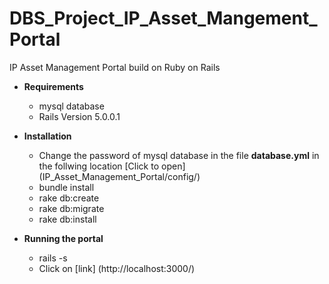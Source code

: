 # DBS_Project_IP_Asset_Mangement_Portal
IP Asset Management Portal build on Ruby on Rails<br/>

* **Requirements**
  * mysql database
  * Rails Version 5.0.0.1

* **Installation**
  * Change the password of mysql database in the file **database.yml** in the follwing location [Click to open] (IP_Asset_Management_Portal/config/)
  * bundle install
  * rake db:create
  * rake db:migrate
  * rake db:install

* **Running the portal**
  * rails -s
  * Click on [link] (http://localhost:3000/)